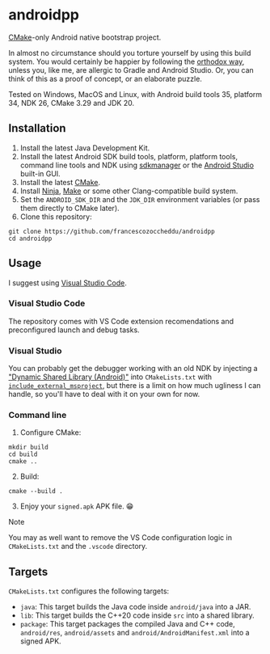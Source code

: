 # androidpp

[CMake](https://cmake.org/)-only Android native bootstrap project.

In almost no circumstance should you torture yourself by using this build system. 
You would certainly be happier by following the [orthodox way](https://developer.android.com/studio/projects/add-native-code), unless you, like me, are allergic to Gradle and Android Studio.
Or, you can think of this as a proof of concept, or an elaborate puzzle.

Tested on Windows, MacOS and Linux, with Android build tools 35, platform 34, NDK 26, CMake 3.29 and JDK 20.

## Installation

1. Install the latest Java Development Kit.
2. Install the latest Android SDK build tools, platform, platform tools, command line tools and NDK using [sdkmanager](https://developer.android.com/tools/sdkmanager) or the [Android Studio](https://developer.android.com/studio) built-in GUI.
3. Install the latest [CMake](https://cmake.org/).
4. Install [Ninja](https://ninja-build.org/), [Make](https://www.gnu.org/software/make/) or some other Clang-compatible build system.
5. Set the `ANDROID_SDK_DIR` and the `JDK_DIR` environment variables (or pass them directly to CMake later).
6. Clone this repository:
```shell
git clone https://github.com/francescozoccheddu/androidpp
cd androidpp
```

## Usage
I suggest using [Visual Studio Code](https://code.visualstudio.com/).

### Visual Studio Code

The repository comes with VS Code extension recomendations and preconfigured launch and debug tasks.

### Visual Studio

You can probably get the debugger working with an old NDK by injecting a ["Dynamic Shared Library (Android)"](https://devblogs.microsoft.com/cppblog/debug-jni-android-applications-using-visual-c-cross-platform-mobile/) 
into `CMakeLists.txt` with [`include_external_msproject`](https://cmake.org/cmake/help/latest/command/include_external_msproject.html),
but there is a limit on how much ugliness I can handle, so you'll have to deal with it on your own for now.

### Command line

1. Configure CMake:
```shell
mkdir build
cd build
cmake .. 
```
2. Build:
```shell
cmake --build .
```
3. Enjoy your `signed.apk` APK file. 😁


> [!NOTE]  
> You may as well want to remove the VS Code configuration logic in `CMakeLists.txt` and the `.vscode` directory.

## Targets

`CMakeLists.txt` configures the following targets:

- `java`: This target builds the Java code inside `android/java` into a JAR.
- `lib`: This target builds the C++20 code inside `src` into a shared library.
- `package`: This target packages the compiled Java and C++ code, `android/res`, `android/assets` and `android/AndroidManifest.xml` into a signed APK.
